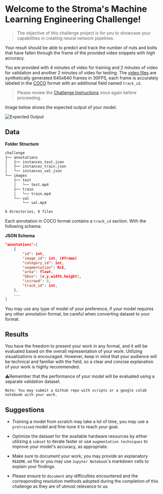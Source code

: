 # Welcome to the Stroma's Machine Learning Engineering Challenge!
> The objective of this challenge project is for you to showcase your capabilities in creating neural network pipelines.

Your result should be able to predict and track the number of nuts and bolts that have fallen through the frame of the provided video snippets with high accuracy.

You are provided with 4 minutes of video for training and 2 minutes of video for validation and another 2 minutes of video for testing. The [video files](https://github.com/Stroma-Vision/machine-learning-challenge/releases/download/v0.1/challenge.zip) are synthetically generated 640x640 frames in 30FPS, each frame is accurately labeled in the [COCO](https://opencv.org/introduction-to-the-coco-dataset/) format with an additional field named `track_id`.

> Please review the [Challenge Instructions](https://stromavision.notion.site/Stroma-Machine-Learning-Engineer-Technical-Interview-19f4573982b64791b14121faddb2f176) once again before proceeding.

Image below shows the expected output of your model.

![Expected Output](./sample.gif)

## Data

**Folder Structure**
```bash
challenge
├── annotations
│   ├── instances_test.json
│   ├── instances_train.json
│   └── instances_val.json
└── images
    ├── test
    │   └── test.mp4
    ├── train
    │   └── train.mp4
    └── val
        └── val.mp4

6 directories, 6 files
```

Each annotation in COCO format contains a `track_id` section. With the following schema:

**JSON Schema**

```json
"annotations":[
    {
        "id": int,
        "image_id": int, (#frame)
        "category_id": int,
        "segmentation": RLE,
        "area": float,
        "bbox": [x,y,width,height],
        "iscrowd": 0,
        "track_id": int,
    },
    ...
]
```
You may use any type of model of your preference, if your model requires any other annotation format, be careful when converting dataset to your format.

## Results

You have the freedom to present your work in any format, and it will be evaluated based on the overall representation of your work. Utilizing visualizations is encouraged. However, keep in mind that your audience will be technical and familiar with the field, so a clear and concise explanation of your work is highly recommended.

⚠️Remember that the performance of your model will be evaluated using a separate validation dataset.

`Note: You may submit a Github repo with scripts or a google colab notebook with your work.`

## Suggestions

- Training a model from scratch may take a lot of time, you may use a `pretrained` model and fine-tune it to reach your goal.

- Optimize the dataset for the available hardware resources by either utilizing a `subset` to iterate faster or use `augmentation techniques` to improve your model's accuracy, as appropriate.

- Make sure to document your work, you may provide an explanatory `README.md` file or you may use `Jupyter Notebook`'s markdown cells to explain your findings.

- Please ensure to `document` any difficulties encountered and the corresponding resolution methods adopted during the completion of this challenge as they are of utmost relevance to us.

